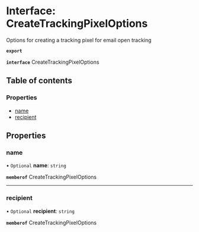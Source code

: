 # Interface: CreateTrackingPixelOptions

Options for creating a tracking pixel for email open tracking

**`export`**

**`interface`** CreateTrackingPixelOptions

## Table of contents

### Properties

- [name](CreateTrackingPixelOptions.md#name)
- [recipient](CreateTrackingPixelOptions.md#recipient)

## Properties

### <a id="name" name="name"></a> name

• `Optional` **name**: `string`

**`memberof`** CreateTrackingPixelOptions

___

### <a id="recipient" name="recipient"></a> recipient

• `Optional` **recipient**: `string`

**`memberof`** CreateTrackingPixelOptions
